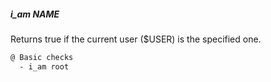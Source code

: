##### i_am NAME

Returns true if the current user ($USER) is the specified one.

```bash
@ Basic checks
  - i_am root
```
